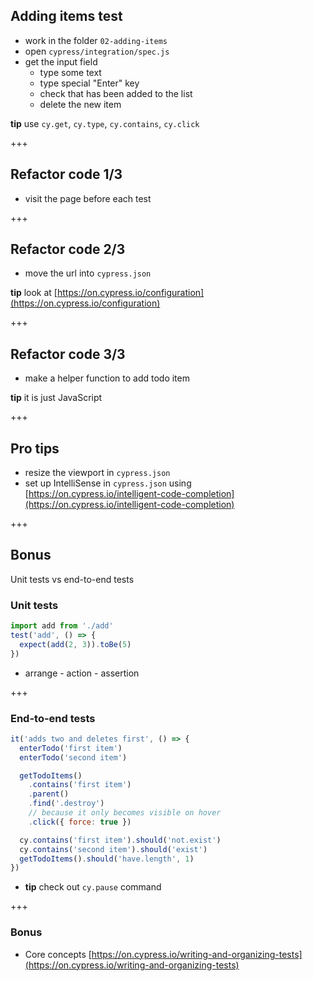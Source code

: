## Adding items test

- work in the folder `02-adding-items`
- open `cypress/integration/spec.js`
- get the input field
  - type some text
  - type special "Enter" key
  - check that has been added to the list
  - delete the new item

**tip** use `cy.get`, `cy.type`, `cy.contains`, `cy.click`

+++

## Refactor code 1/3

- visit the page before each test

+++

## Refactor code 2/3

- move the url into `cypress.json`

**tip** look at [https://on.cypress.io/configuration](https://on.cypress.io/configuration)

+++

## Refactor code 3/3

- make a helper function to add todo item

**tip** it is just JavaScript

+++

## Pro tips

- resize the viewport in `cypress.json`
- set up IntelliSense in `cypress.json` using [https://on.cypress.io/intelligent-code-completion](https://on.cypress.io/intelligent-code-completion)

+++

## Bonus

Unit tests vs end-to-end tests

### Unit tests

```javascript
import add from './add'
test('add', () => {
  expect(add(2, 3)).toBe(5)
})
```

- arrange - action - assertion

+++

### End-to-end tests

```javascript
it('adds two and deletes first', () => {
  enterTodo('first item')
  enterTodo('second item')

  getTodoItems()
    .contains('first item')
    .parent()
    .find('.destroy')
    // because it only becomes visible on hover
    .click({ force: true })

  cy.contains('first item').should('not.exist')
  cy.contains('second item').should('exist')
  getTodoItems().should('have.length', 1)
})
```

- **tip** check out `cy.pause` command

+++

### Bonus

- Core concepts [https://on.cypress.io/writing-and-organizing-tests](https://on.cypress.io/writing-and-organizing-tests)
